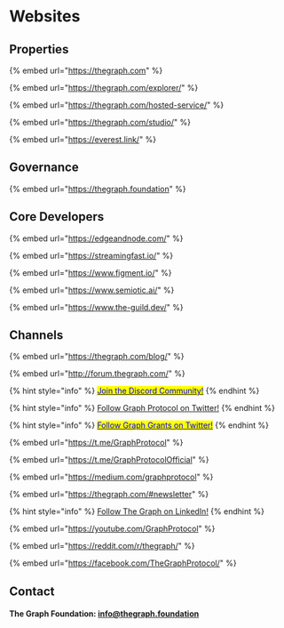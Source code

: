 # Websites

## Properties

{% embed url="https://thegraph.com" %}

{% embed url="https://thegraph.com/explorer/" %}

{% embed url="https://thegraph.com/hosted-service/" %}

{% embed url="https://thegraph.com/studio/" %}

{% embed url="https://everest.link/" %}

## Governance

{% embed url="https://thegraph.foundation" %}

## Core Developers

{% embed url="https://edgeandnode.com/" %}

{% embed url="https://streamingfast.io/" %}

{% embed url="https://www.figment.io/" %}

{% embed url="https://www.semiotic.ai/" %}

{% embed url="https://www.the-guild.dev/" %}

## Channels

{% embed url="https://thegraph.com/blog/" %}

{% embed url="http://forum.thegraph.com/" %}

{% hint style="info" %}
[<mark style="color:blue;">Join the Discord Community!</mark>](https://discord.com/invite/graphprotocol)<mark style="color:blue;"></mark>
{% endhint %}

{% hint style="info" %}
[Follow Graph Protocol on Twitter!](https://twitter.com/graphprotocol)
{% endhint %}

{% hint style="info" %}
[<mark style="color:blue;">Follow Graph Grants on Twitter!</mark>](https://twitter.com/graphgrants)<mark style="color:blue;"></mark>
{% endhint %}

{% embed url="https://t.me/GraphProtocol" %}

{% embed url="https://t.me/GraphProtocolOfficial" %}

{% embed url="https://medium.com/graphprotocol" %}

{% embed url="https://thegraph.com/#newsletter" %}

{% hint style="info" %}
[Follow The Graph on LinkedIn!](https://linkedin.com/company/thegraph/)
{% endhint %}

{% embed url="https://youtube.com/GraphProtocol" %}

{% embed url="https://reddit.com/r/thegraph/" %}

{% embed url="https://facebook.com/TheGraphProtocol/" %}

## Contact

#### The Graph Foundation: [info@thegraph.foundation](mailto:%20info@thegraph.foundation)

